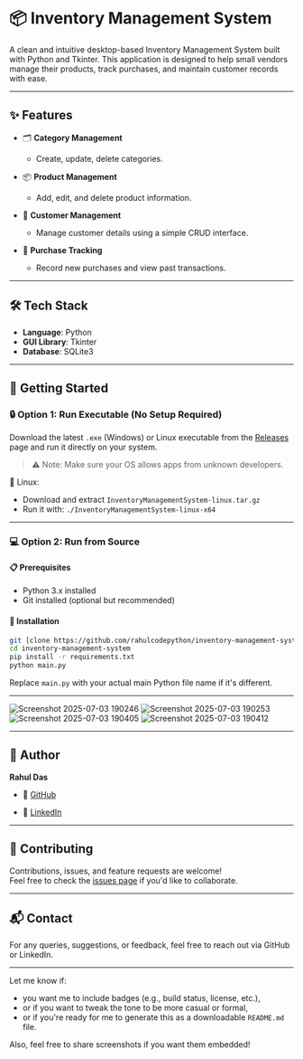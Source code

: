 # 📦 Inventory Management System

A clean and intuitive desktop-based Inventory Management System built with Python and Tkinter. This application is designed to help small vendors manage their products, track purchases, and maintain customer records with ease.

---

## ✨ Features

- 🗂️ **Category Management**  
  - Create, update, delete categories.

- 📦 **Product Management**  
  - Add, edit, and delete product information.

- 👥 **Customer Management**  
  - Manage customer details using a simple CRUD interface.

- 🧾 **Purchase Tracking**  
  - Record new purchases and view past transactions.

---

## 🛠 Tech Stack

- **Language**: Python
- **GUI Library**: Tkinter
- **Database**: SQLite3

---

## 🚀 Getting Started

### 🔒 Option 1: Run Executable (No Setup Required)

Download the latest `.exe` (Windows) or Linux executable from the [Releases](https://github.com/rahulcodepython/Inventory-Management/releases/tag/0.0.1) page and run it directly on your system.

> ⚠️ Note: Make sure your OS allows apps from unknown developers.

🐧 Linux:
- Download and extract `InventoryManagementSystem-linux.tar.gz`
- Run it with: `./InventoryManagementSystem-linux-x64`
---

### 💻 Option 2: Run from Source

#### 📋 Prerequisites
- Python 3.x installed
- Git installed (optional but recommended)

#### 🔧 Installation

```bash
git [clone https://github.com/rahulcodepython/inventory-management-system.git](https://github.com/rahulcodepython/Inventory-Management.git)
cd inventory-management-system
pip install -r requirements.txt
python main.py
```

Replace `main.py` with your actual main Python file name if it's different.

---

![Screenshot 2025-07-03 190246](https://github.com/user-attachments/assets/d98e6aed-ef23-4e82-8005-04fb30fd8287)
![Screenshot 2025-07-03 190253](https://github.com/user-attachments/assets/77c69b6a-1f3d-4780-b615-8a557b539f48)
![Screenshot 2025-07-03 190405](https://github.com/user-attachments/assets/61fab412-52b0-4406-a548-f28c17574ece)
![Screenshot 2025-07-03 190412](https://github.com/user-attachments/assets/bca2af81-8f75-4367-87da-297ea8f4ae64)

---

## 👤 Author

**Rahul Das**

- 🔗 [GitHub](https://github.com/rahulcodepython)
    
- 🔗 [LinkedIn](https://linkedin.com/in/rahulcodepython)
    

---

## 🤝 Contributing

Contributions, issues, and feature requests are welcome!  
Feel free to check the [issues page](https://github.com/rahulcodepython/inventory-management-system/issues) if you'd like to collaborate.

---

## 📬 Contact

For any queries, suggestions, or feedback, feel free to reach out via GitHub or LinkedIn.

---

Let me know if:
- you want me to include badges (e.g., build status, license, etc.),
- or if you want to tweak the tone to be more casual or formal,
- or if you're ready for me to generate this as a downloadable `README.md` file.

Also, feel free to share screenshots if you want them embedded!